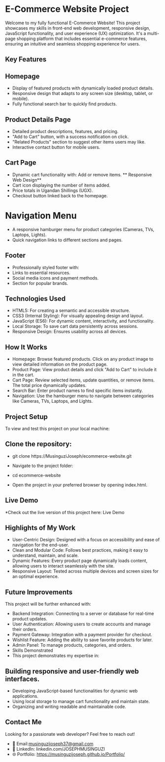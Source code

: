 # E-Commerce Website Project
Welcome to my fully functional E-Commerce Website! This project showcases my skills in front-end web development, responsive design, JavaScript functionality, and user experience (UX) optimization. It's a multi-page shopping platform that includes essential e-commerce features, ensuring an intuitive and seamless shopping experience for users.




## Key Features
## Homepage
* Display of featured products with dynamically loaded product details.
* Responsive design that adapts to any screen size (desktop, tablet, or mobile).
* Fully functional search bar to quickly find products.
## Product Details Page
* Detailed product descriptions, features, and pricing.
* "Add to Cart" button, with a success notification on click.
* "Related Products" section to suggest other items users may like.
* Interactive contact button for mobile users.
## Cart Page
* Dynamic cart functionality with:
Add or remove items.
** Responsive Web Design**
 * Cart icon displaying the number of items added.
 * Price totals in Ugandan Shillings (UGX).
 * Checkout button linked back to the homepage.
# Navigation Menu
 * A responsive hamburger menu for product categories (Cameras, TVs, Laptops, Lights).
 * Quick navigation links to different sections and pages.
## Footer
 * Professionally styled footer with:
 * Links to essential resources.
 * Social media icons and payment methods.
 * Section for popular brands.
## Technologies Used
 * HTML5: For creating a semantic and accessible structure.
 * CSS3 (Internal Styling): For visually appealing design and layout.
 * JavaScript (ES6): For dynamic content, interactivity, and functionality.
 * Local Storage: To save cart data persistently across sessions.
 * Responsive Design: Ensures usability across all devices.

## How It Works
 * Homepage: Browse featured products. Click on any product image to view detailed information on the product page.
 * Product Page: View product details and click "Add to Cart" to include it in the cart.
 * Cart Page: Review selected items, update quantities, or remove items. The total price dynamically updates.
 * Search Bar: Enter product names to find specific items instantly.
 * Navigation: Use the hamburger menu to navigate between categories like Cameras, TVs, Laptops, and Lights.
## Project Setup
To view and test this project on your local machine:

## Clone the repository:

* git clone https://MusinguziJoseph/ecommerce-website.git
* Navigate to the project folder:

* cd ecommerce-website
* Open the project in your preferred browser by opening index.html.
## Live Demo
*Check out the live version of this project here: Live Demo


## Highlights of My Work
 * User-Centric Design: Designed with a focus on accessibility and ease of navigation for the end-user.
 * Clean and Modular Code: Follows best practices, making it easy to understand, maintain, and scale.
 * Dynamic Features: Every product page dynamically loads content, allowing users to interact seamlessly with the site.
 * Responsive Layout: Tested across multiple devices and screen sizes for an optimal experience.
## Future Improvements
This project will be further enhanced with:

* Backend Integration: Connecting to a server or database for real-time product updates.
* User Authentication: Allowing users to create accounts and manage their orders.
* Payment Gateway: Integration with a payment provider for checkout.
* Wishlist Feature: Adding the ability to save favorite products for later.
* Admin Panel: To manage products, categories, and orders.
* Skills Demonstrated
* This project demonstrates my expertise in:

## Building responsive and user-friendly web interfaces.
 * Developing JavaScript-based functionalities for dynamic web applications.
 * Using local storage to manage cart functionality and maintain state.
 * Organizing and writing readable and maintainable code.
## Contact Me
Looking for a passionate web developer? Feel free to reach out!
 * 📧 Email:musinguzijoseph37@gmail.com 
 * 💼 LinkedIn: linkedin.com/JOSEPHMUSINGUZI
 * 🌐 Portfolio: https://musinguzijoseph.github.io/Portfolio/
